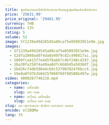 ```yaml
---
title: ชุดอัพเกรดคาลิปเปอร์เบรกคาร์บอนสูงชุดดัดแปลงดิสก์เบรก
price: '25631.90'
price_original: '29461.95'
currency: THB
discount: 13%
rating: 5
volume: 52
image: Sf1239a49428545a89caf5e05093951e9m.jpg
images:
  - Sf1239a49428545a89caf5e05093951e9m.jpg
  - S2dfa2860ad8f4da0a9979cd2c490817ai.jpg
  - S809fca41377e445f8ab67c4bf248c4297.jpg
  - Sba30fa258f4a49aa8dfc6b8645a50360T.jpg
  - Sbd26cf4db58644cb9c53790392476bccX.jpg
  - S9e8a0fd7b2b0425f860760f88588b497w.jpg
video: 4000267746218.mp4
categories:
  - name: เครื่องมือ
    slug: เคร-องม
  - name: อะไหล่ เครื่องมือ
    slug: อะไหล-เคร-องม
slug: ดอ-พเกรดคาล-ปเปอร-เบรกคาร-บอนส
encode: olIBQMw
lang: th
---
```

  